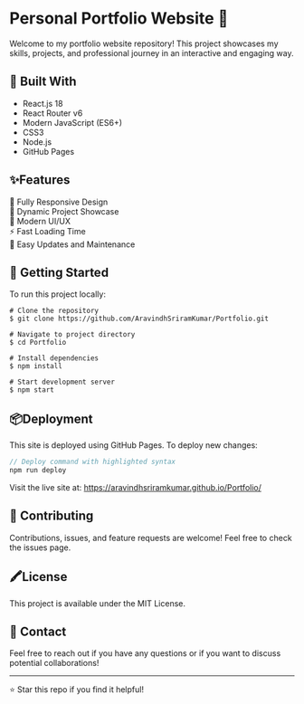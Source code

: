 # Personal Portfolio Website 🚀

Welcome to my portfolio website repository! This project showcases my skills, projects, and professional journey in an interactive and engaging way.

## 🔧 Built With

* React.js 18
* React Router v6
* Modern JavaScript (ES6+)
* CSS3
* Node.js
* GitHub Pages

## ✨Features

📱 Fully Responsive Design\
🎯 Dynamic Project Showcase\
🎨 Modern UI/UX\
⚡ Fast Loading Time\
🔄 Easy Updates and Maintenance

## 🚀 Getting Started

To run this project locally:

```shell
# Clone the repository
$ git clone https://github.com/AravindhSriramKumar/Portfolio.git

# Navigate to project directory
$ cd Portfolio

# Install dependencies
$ npm install

# Start development server
$ npm start
```

## 📦Deployment

This site is deployed using GitHub Pages. To deploy new changes:

```javascript
// Deploy command with highlighted syntax
npm run deploy
```

Visit the live site at: https://aravindhsriramkumar.github.io/Portfolio/

## 🤝 Contributing

Contributions, issues, and feature requests are welcome! Feel free to check the issues page.

## 🖍️License

This project is available under the MIT License.

## 📧 Contact

Feel free to reach out if you have any questions or if you want to discuss potential collaborations!

---
⭐ Star this repo if you find it helpful!

